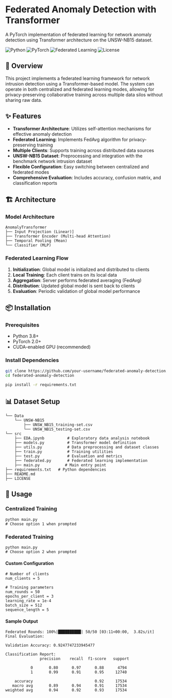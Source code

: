 # Federated Anomaly Detection with Transformer

A PyTorch implementation of federated learning for network anomaly detection using Transformer architecture on the UNSW-NB15 dataset.

![Python](https://img.shields.io/badge/Python-3.8%2B-blue)
![PyTorch](https://img.shields.io/badge/PyTorch-2.0%2B-red)
![Federated Learning](https://img.shields.io/badge/Federated%20Learning-Enabled-green)
![License](https://img.shields.io/badge/License-MIT-yellow)

## 📖 Overview

This project implements a federated learning framework for network intrusion detection using a Transformer-based model. The system can operate in both centralized and federated learning modes, allowing for privacy-preserving collaborative training across multiple data silos without sharing raw data.

## ✨ Features

- **Transformer Architecture**: Utilizes self-attention mechanisms for effective anomaly detection
- **Federated Learning**: Implements FedAvg algorithm for privacy-preserving training
- **Multiple Clients**: Supports training across distributed data sources
- **UNSW-NB15 Dataset**: Preprocessing and integration with the benchmark network intrusion dataset
- **Flexible Configuration**: Easy switching between centralized and federated modes
- **Comprehensive Evaluation**: Includes accuracy, confusion matrix, and classification reports

## 🏗️ Architecture

### Model Architecture
```
AnomalyTransformer
├── Input Projection (Linear)] 
├── Transformer Encoder (Multi-head Attention)
├── Temporal Pooling (Mean)
└── Classifier (MLP)
```

### Federated Learning Flow
1. **Initialization**: Global model is initialized and distributed to clients
2. **Local Training**: Each client trains on its local data
3. **Aggregation**: Server performs federated averaging (FedAvg)
4. **Distribution**: Updated global model is sent back to clients
5. **Evaluation**: Periodic validation of global model performance

## 📦 Installation

### Prerequisites
- Python 3.8+
- PyTorch 2.0+
- CUDA-enabled GPU (recommended)

### Install Dependencies

```bash
git clone https://github.com/your-username/federated-anomaly-detection.git
cd federated-anomaly-detection

pip install -r requirements.txt
```

## 📊 Dataset Setup
```Data
└── Data
    └── UNSW-NB15
        ├── UNSW_NB15_training-set.csv
        └── UNSW_NB15_testing-set.csv
└── src
    ├── EDA.ipynb          # Exploratory data analysis notebook
    ├── models.py          # Transformer model definition
    ├── utils.py           # Data preprocessing and dataset classes
    ├── train.py           # Training utilities
    ├── test.py            # Evaluation and metrics
    ├── federated.py       # Federated learning implementation
    ├── main.py           # Main entry point
├── requirements.txt   # Python dependencies
├── README.md
├── LICENSE
```

## 🚀 Usage

### Centralized Training
```
python main.py
# Choose option 1 when prompted
```
### Federated Training

```
python main.py
# Choose option 2 when prompted
```

#### Custom Configuration
```
# Number of clients
num_clients = 5

# Training parameters
num_rounds = 50
epochs_per_client = 3
learning_rate = 1e-4
batch_size = 512
sequence_length = 5
```
#### Sample Output
```
Federated Rounds: 100%|██████████| 50/50 [03:11<00:00,  3.82s/it]
Final Evaluation:

Validation Accuracy: 0.9247747233945477

Classification Report:
               precision    recall  f1-score   support

           0       0.80      0.97      0.88      4794
           1       0.99      0.91      0.95     12740

    accuracy                           0.92     17534
   macro avg       0.89      0.94      0.91     17534
weighted avg       0.94      0.92      0.93     17534
```